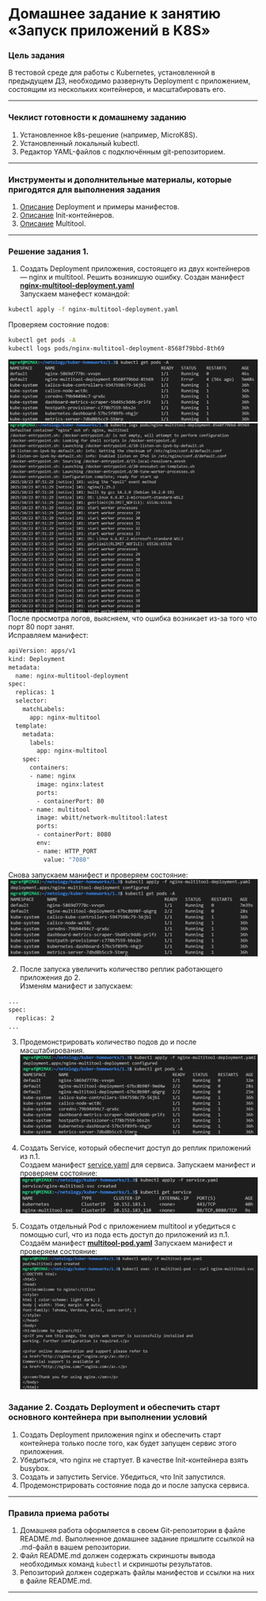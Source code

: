 # Домашнее задание к занятию «Запуск приложений в K8S»

### Цель задания

В тестовой среде для работы с Kubernetes, установленной в предыдущем ДЗ, необходимо развернуть Deployment с приложением, состоящим из нескольких контейнеров, и масштабировать его.

------

### Чеклист готовности к домашнему заданию

1. Установленное k8s-решение (например, MicroK8S).
2. Установленный локальный kubectl.
3. Редактор YAML-файлов с подключённым git-репозиторием.

------

### Инструменты и дополнительные материалы, которые пригодятся для выполнения задания

1. [Описание](https://kubernetes.io/docs/concepts/workloads/controllers/deployment/) Deployment и примеры манифестов.
2. [Описание](https://kubernetes.io/docs/concepts/workloads/pods/init-containers/) Init-контейнеров.
3. [Описание](https://github.com/wbitt/Network-MultiTool) Multitool.

------

### Решение задания 1.  
1. Создать Deployment приложения, состоящего из двух контейнеров — nginx и multitool. Решить возникшую ошибку.
Создан манифест [**nginx-multitool-deployment.yaml**](./nginx-multitool-deployment.yaml)  
Запускаем манефест командой:  
```bash  
kubectl apply -f nginx-multitool-deployment.yaml  
```  
Проверяем состояние подов:
```bash  
kubectl get pods -A
kubectl logs pods/nginx-multitool-deployment-8568f79bbd-8th69  
```  
![get-pods](./img/task1.1-get-pods.png)  
![logs](./img/task1.1-logs.png)  
После просмотра логов, выясняем, что ошибка возникает из-за того что порт 80 порт занят.  
Исправляем манифест:  
```bash  
apiVersion: apps/v1
kind: Deployment
metadata:
  name: nginx-multitool-deployment
spec:
  replicas: 1
  selector:
    matchLabels:
      app: nginx-multitool
  template:
    metadata:
      labels:
        app: nginx-multitool
    spec:
      containers:
      - name: nginx
        image: nginx:latest
        ports:
        - containerPort: 80
      - name: multitool
        image: wbitt/network-multitool:latest
        ports:
        - containerPort: 8080
        env:
        - name: HTTP_PORT
          value: "7080" 
```  
Снова запускаем манифест и проверяем состояние:  
![get-pods2](./img/task1.1-get-pods2.png)  

2. После запуска увеличить количество реплик работающего приложения до 2.  
Изменям манифест и запускаем:
```bash  
...
spec:
  replicas: 2  
...
```  
3. Продемонстрировать количество подов до и после масштабирования.  
![get-pods3](./img/task1.2-get-pods.png)  

4. Создать Service, который обеспечит доступ до реплик приложений из п.1.  
Создаем манифест [service.yaml](service.yaml) для сервиса.
Запускаем манифест и проверяем состояние:  
![get-service](./img/task1.4-get-service.png)  

5. Создать отдельный Pod с приложением multitool и убедиться с помощью curl, что из пода есть доступ до приложений из п.1.  
Создаём манифест [**multitool-pod.yaml**](multitool-pod.yaml)
Запускаем манифест и проверяем состояние:  
![task1.5](./img/task1.5.png)


### Задание 2. Создать Deployment и обеспечить старт основного контейнера при выполнении условий

1. Создать Deployment приложения nginx и обеспечить старт контейнера только после того, как будет запущен сервис этого приложения.
2. Убедиться, что nginx не стартует. В качестве Init-контейнера взять busybox.
3. Создать и запустить Service. Убедиться, что Init запустился.
4. Продемонстрировать состояние пода до и после запуска сервиса.

------

### Правила приема работы

1. Домашняя работа оформляется в своем Git-репозитории в файле README.md. Выполненное домашнее задание пришлите ссылкой на .md-файл в вашем репозитории.
2. Файл README.md должен содержать скриншоты вывода необходимых команд `kubectl` и скриншоты результатов.
3. Репозиторий должен содержать файлы манифестов и ссылки на них в файле README.md.

------
